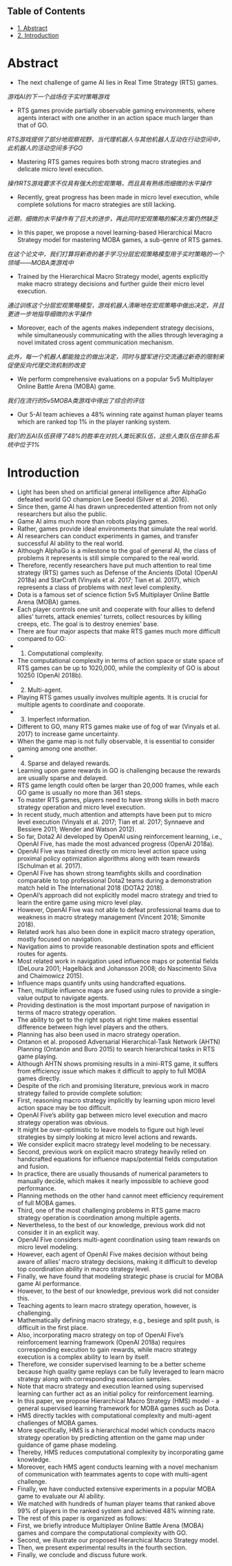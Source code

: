 <div id="table-of-contents">
<h2>Table of Contents</h2>
<div id="text-table-of-contents">
<ul>
<li><a href="#sec-1">1. Abstract</a></li>
<li><a href="#sec-2">2. Introduction</a></li>
</ul>
</div>
</div>

# Abstract<a id="sec-1" name="sec-1"></a>

-   The next challenge of game AI lies in Real Time Strategy (RTS) games.

*游戏AI的下一个战场在于实时策略游戏*
-   RTS games provide partially observable gaming environments, where agents interact with one another in an action space much larger than that of GO.

*RTS游戏提供了部分地观察视野，当代理机器人与其他机器人互动在行动空间中，此机器人的活动空间多于GO*
-   Mastering RTS games requires both strong macro strategies and delicate micro level execution.

*操作RTS游戏要求不仅具有强大的宏观策略，而且具有熟练而细微的水平操作*
-   Recently, great progress has been made in micro level execution, while complete solutions for macro strategies are still lacking.

*近期，细微的水平操作有了巨大的进步，再此同时宏观策略的解决方案仍然缺乏*
-   In this paper, we propose a novel learning-based Hierarchical Macro Strategy model for mastering MOBA games, a sub-genre of RTS games.

*在这个论文中，我们打算将新奇的基于学习分层宏观策略模型用于实时策略的一个领域——MOBA类游戏中*
-   Trained by the Hierarchical Macro Strategy model, agents explicitly make macro strategy decisions and further guide their micro level execution.

*通过训练这个分层宏观策略模型，游戏机器人清晰地在宏观策略中做出决定，并且更进一步地指导细微的水平操作*
-   Moreover, each of the agents makes independent strategy decisions, while simultaneously communicating with the allies through leveraging a novel imitated cross agent communication mechanism.

*此外，每一个机器人都能独立的做出决定，同时与盟军进行交流通过新奇的限制来促使反向代理交流机制的改变*
-   We perform comprehensive evaluations on a popular 5v5 Multiplayer Online Battle Arena (MOBA) game.

*我们在流行的5v5MOBA类游戏中得出了综合的评估*
-   Our 5-AI team achieves a 48% winning rate against human player teams which are ranked top 1% in the player ranking system.

*我们的五AI队伍获得了48%的胜率在对抗人类玩家队伍，这些人类队伍在排名系统中位于1%*

# Introduction<a id="sec-2" name="sec-2"></a>

-   Light has been shed on artificial general intelligence after AlphaGo defeated world GO champion Lee Seedol (Silver et al. 2016).
-   Since then, game AI has drawn unprecedented attention from not only researchers but also the public.
-   Game AI aims much more than robots playing games.
-   Rather, games provide ideal environments that simulate the real world.
-   AI researchers can conduct experiments in games, and transfer successful AI ability to the real world.
-   Although AlphaGo is a milestone to the goal of general AI, the class of problems it represents is still simple compared to the real world.
-   Therefore, recently researchers have put much attention to real time strategy (RTS) games such as Defense of the Ancients (Dota) (OpenAI 2018a) and StarCraft (Vinyals et al. 2017; Tian et al. 2017), which represents a class of problems with next level complexity.
-   Dota is a famous set of science fiction 5v5 Multiplayer Online Battle Arena (MOBA) games.
-   Each player controls one unit and cooperate with four allies to defend allies’ turrets, attack enemies’ turrets, collect resources by killing creeps, etc. The goal is to destroy enemies’ base.
-   There are four major aspects that make RTS games much more difficult compared to GO:
-   1) Computational complexity.
-   The computational complexity in terms of action space or state space of RTS games can be up to 1020,000, while the complexity of GO is about 10250 (OpenAI 2018b).
-   2) Multi-agent.
-   Playing RTS games usually involves multiple agents. It is crucial for multiple agents to coordinate and cooporate.
-   3) Imperfect information.
-   Different to GO, many RTS games make use of fog of war (Vinyals et al. 2017) to increase game uncertainty.
-   When the game map is not fully observable, it is essential to consider gaming among one another.
-   4) Sparse and delayed rewards.
-   Learning upon game rewards in GO is challenging because the rewards are usually sparse and delayed.
-   RTS game length could often be larger than 20,000 frames, while each GO game is usually no more than 361 steps.
-   To master RTS games, players need to have strong skills in both macro strategy operation and micro level execution.
-   In recent study, much attention and attempts have been put to micro level execution (Vinyals et al. 2017; Tian et al. 2017; Synnaeve and Bessiere 2011; Wender and Watson 2012).
-   So far, Dota2 AI developed by OpenAI using reinforcement learning, i.e., OpenAI Five, has made the most advanced progress (OpenAI 2018a).
-   OpenAI Five was trained directly on micro level action space using proximal policy optimization algorithms along with team rewards (Schulman et al. 2017).
-   OpenAI Five has shown strong teamfights skills and coordination comparable to top professional Dota2 teams during a demonstration match held in The International 2018 (DOTA2 2018).
-   OpenAI’s approach did not explicitly model macro strategy and tried to learn the entire game using micro level play.
-   However, OpenAI Five was not able to defeat professional teams due to weakness in macro strategy management (Vincent 2018; Simonite 2018).
-   Related work has also been done in explicit macro strategy operation, mostly focused on navigation.
-   Navigation aims to provide reasonable destination spots and efficient routes for agents.
-   Most related work in navigation used influence maps or potential fields (DeLoura 2001; Hagelbäck and Johansson 2008; do Nascimento Silva and Chaimowicz 2015).
-   Influence maps quantify units using handcrafted equations.
-   Then, multiple influence maps are fused using rules to provide a single-value output to navigate agents.
-   Providing destination is the most important purpose of navigation in terms of macro strategy operation.
-   The ability to get to the right spots at right time makes essential difference between high level players and the others.
-   Planning has also been used in macro strategy operation.
-   Ontanon et al. proposed Adversarial Hierarchical-Task Network (AHTN) Planning (Ontanón and Buro 2015) to search hierarchical tasks in RTS game playing.
-   Although AHTN shows promising results in a mini-RTS game, it suffers from efficiency issue which makes it difficult to apply to full MOBA games directly.
-   Despite of the rich and promising literature, previous work in macro strategy failed to provide complete solution:
-   First, reasoning macro strategy implicitly by learning upon micro level action space may be too difficult.
-   OpenAI Five’s ability gap between micro level execution and macro strategy operation was obvious.
-   It might be over-optimistic to leave models to figure out high level strategies by simply looking at micro level actions and rewards.
-   We consider explicit macro strategy level modeling to be necessary.
-   Second, previous work on explicit macro strategy heavily relied on handcrafted equations for influence maps/potential fields computation and fusion.
-   In practice, there are usually thousands of numerical parameters to manually decide, which makes it nearly impossible to achieve good performance.
-   Planning methods on the other hand cannot meet efficiency requirement of full MOBA games.
-   Third, one of the most challenging problems in RTS game macro strategy operation is coordination among multiple agents.
-   Nevertheless, to the best of our knowledge, previous work did not consider it in an explicit way.
-   OpenAI Five considers multi-agent coordination using team rewards on micro level modeling.
-   However, each agent of OpenAI Five makes decision without being aware of allies’ macro strategy decisions, making it difficult to develop top coordination ability in macro strategy level.
-   Finally, we have found that modeling strategic phase is crucial for MOBA game AI performance.
-   However, to the best of our knowledge, previous work did not consider this.
-   Teaching agents to learn macro strategy operation, however, is challenging.
-   Mathematically defining macro strategy, e.g., besiege and split push, is difficult in the first place.
-   Also, incorporating macro strategy on top of OpenAI Five’s reinforcement learning framework (OpenAI 2018a) requires corresponding execution to gain rewards, while macro strategy execution is a complex ability to learn by itself.
-   Therefore, we consider supervised learning to be a better scheme because high quality game replays can be fully leveraged to learn macro strategy along with corresponding execution samples.
-   Note that macro strategy and execution learned using supervised learning can further act as an initial policy for reinforcement learning.
-   In this paper, we propose Hierarchical Macro Strategy (HMS) model - a general supervised learning framework for MOBA games such as Dota.
-   HMS directly tackles with computational complexity and multi-agent challenges of MOBA games.
-   More specifically, HMS is a hierarchical model which conducts macro strategy operation by predicting attention on the game map under guidance of game phase modeling.
-   Thereby, HMS reduces computational complexity by incorporating game knowledge.
-   Moreover, each HMS agent conducts learning with a novel mechanism of communication with teammates agents to cope with multi-agent challenge.
-   Finally, we have conducted extensive experiments in a popular MOBA game to evaluate our AI ability.
-   We matched with hundreds of human player teams that ranked above 99% of players in the ranked system and achieved 48% winning rate.
-   The rest of this paper is organized as follows:
-   First, we briefly introduce Multiplayer Online Battle Arena (MOBA) games and compare the computational complexity with GO.
-   Second, we illustrate our proposed Hierarchical Macro Strategy model.
-   Then, we present experimental results in the fourth section.
-   Finally, we conclude and discuss future work.